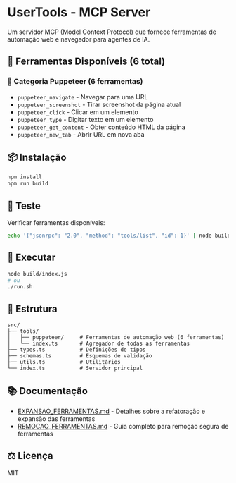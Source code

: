 # UserTools - MCP Server

Um servidor MCP (Model Context Protocol) que fornece ferramentas de automação web e navegador para agentes de IA.

## 🚀 Ferramentas Disponíveis (6 total)

### 🔧 Categoria Puppeteer (6 ferramentas)

- `puppeteer_navigate` - Navegar para uma URL
- `puppeteer_screenshot` - Tirar screenshot da página atual
- `puppeteer_click` - Clicar em um elemento
- `puppeteer_type` - Digitar texto em um elemento
- `puppeteer_get_content` - Obter conteúdo HTML da página
- `puppeteer_new_tab` - Abrir URL em nova aba

## 📦 Instalação

```bash
npm install
npm run build
```

## 🧪 Teste

Verificar ferramentas disponíveis:

```bash
echo '{"jsonrpc": "2.0", "method": "tools/list", "id": 1}' | node build/index.js | jq '.result.tools[] | .name'
```

## 🔨 Executar

```bash
node build/index.js
# ou
./run.sh
```

## 📁 Estrutura

```
src/
├── tools/
│   ├── puppeteer/     # Ferramentas de automação web (6 ferramentas)
│   └── index.ts       # Agregador de todas as ferramentas
├── types.ts           # Definições de tipos
├── schemas.ts         # Esquemas de validação
├── utils.ts           # Utilitários
└── index.ts           # Servidor principal
```

## 📚 Documentação

- [EXPANSAO_FERRAMENTAS.md](./EXPANSAO_FERRAMENTAS.md) - Detalhes sobre a refatoração e expansão das ferramentas
- [REMOCAO_FERRAMENTAS.md](./REMOCAO_FERRAMENTAS.md) - Guia completo para remoção segura de ferramentas

## ⚖️ Licença

MIT
